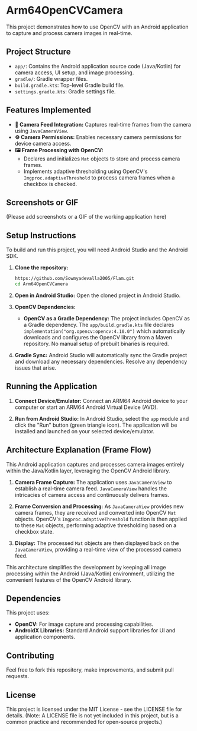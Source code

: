 # Arm64OpenCVCamera

This project demonstrates how to use OpenCV with an Android application to capture and process camera images in real-time.

## Project Structure

- `app/`: Contains the Android application source code (Java/Kotlin) for camera access, UI setup, and image processing.
- `gradle/`: Gradle wrapper files.
- `build.gradle.kts`: Top-level Gradle build file.
- `settings.gradle.kts`: Gradle settings file.

## Features Implemented

- **📸 Camera Feed Integration:** Captures real-time frames from the camera using `JavaCameraView`.
- **⚙️ Camera Permissions:** Enables necessary camera permissions for device camera access.
- **🖼️ Frame Processing with OpenCV:**
    - Declares and initializes `Mat` objects to store and process camera frames.
    - Implements adaptive thresholding using OpenCV's `Imgproc.adaptiveThreshold` to process camera frames when a checkbox is checked.

## Screenshots or GIF

(Please add screenshots or a GIF of the working application here)

## Setup Instructions

To build and run this project, you will need Android Studio and the Android SDK.

1.  **Clone the repository:**

    ```bash
    https://github.com/Sowmyadevalla2005/Flam.git
    cd Arm64OpenCVCamera
    ```

2.  **Open in Android Studio:**
    Open the cloned project in Android Studio.

3.  **OpenCV Dependencies:**
    *   **OpenCV as a Gradle Dependency:** The project includes OpenCV as a Gradle dependency.
        The `app/build.gradle.kts` file declares `implementation("org.opencv:opencv:4.10.0")` which automatically downloads and configures the OpenCV library from a Maven repository. No manual setup of prebuilt binaries is required.

4.  **Gradle Sync:**
    Android Studio will automatically sync the Gradle project and download any necessary dependencies. Resolve any dependency issues that arise.

## Running the Application

1.  **Connect Device/Emulator:**
    Connect an ARM64 Android device to your computer or start an ARM64 Android Virtual Device (AVD).

2.  **Run from Android Studio:**
    In Android Studio, select the `app` module and click the "Run" button (green triangle icon). The application will be installed and launched on your selected device/emulator.

## Architecture Explanation (Frame Flow)

This Android application captures and processes camera images entirely within the Java/Kotlin layer, leveraging the OpenCV Android library.

1.  **Camera Frame Capture:**
    The application uses `JavaCameraView` to establish a real-time camera feed. `JavaCameraView` handles the intricacies of camera access and continuously delivers frames.

2.  **Frame Conversion and Processing:**
    As `JavaCameraView` provides new camera frames, they are received and converted into OpenCV `Mat` objects. OpenCV's `Imgproc.adaptiveThreshold` function is then applied to these `Mat` objects, performing adaptive thresholding based on a checkbox state.

3.  **Display:**
    The processed `Mat` objects are then displayed back on the `JavaCameraView`, providing a real-time view of the processed camera feed.

This architecture simplifies the development by keeping all image processing within the Android (Java/Kotlin) environment, utilizing the convenient features of the OpenCV Android library.

## Dependencies

This project uses:

-   **OpenCV:** For image capture and processing capabilities.
-   **AndroidX Libraries:** Standard Android support libraries for UI and application components.

## Contributing

Feel free to fork this repository, make improvements, and submit pull requests.

## License

This project is licensed under the MIT License - see the LICENSE file for details. (Note: A LICENSE file is not yet included in this project, but is a common practice and recommended for open-source projects.) 

